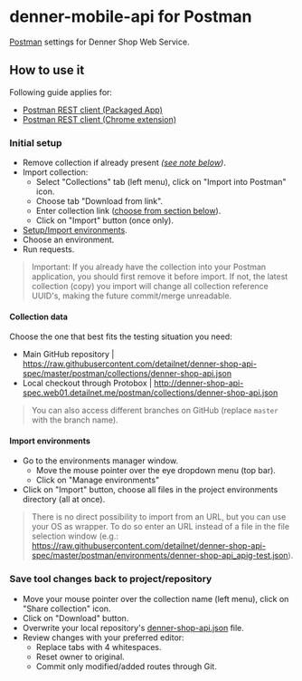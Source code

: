 # denner-mobile-api for Postman
[Postman](https://www.getpostman.com/) settings for Denner Shop Web Service.

## How to use it
Following guide applies for:

- [Postman REST client (Packaged App)](https://www.getpostman.com/)
- [Postman REST client (Chrome extension)](https://chrome.google.com/webstore/detail/postman-rest-client/fdmmgilgnpjigdojojpjoooidkmcomcm)

### Initial setup
 
- Remove collection if already present _([see note below](#initial-setup-note))_.
- Import collection:
  - Select "Collections" tab (left menu), click on "Import into Postman" icon.
  - Choose tab "Download from link".
  - Enter collection link ([choose from section below](#collection-data)).
  - Click on "Import" button (once only).
- [Setup/Import environments](#import-environments).
- Choose an environment.
- Run requests.

> <a name="initial-setup-note"></a>Important: If you already have the collection into your Postman application, you should first remove it before import.
> If not, the latest collection (copy) you import will change all collection reference UUID's, making the future commit/merge unreadable.

#### Collection data

Choose the one that best fits the testing situation you need:

- Main GitHub repository | https://raw.githubusercontent.com/detailnet/denner-shop-api-spec/master/postman/collections/denner-shop-api.json
- Local checkout through Protobox | http://denner-shop-api-spec.web01.detailnet.me/postman/collections/denner-shop-api.json

> You can also access different branches on GitHub (replace `master` with the branch name).

#### Import environments

- Go to the environments manager window.
  - Move the mouse pointer over the eye dropdown menu (top bar).
  - Click on "Manage environments"
- Click on "Import" button, choose all files in the project environments directory (all at once).

> There is no direct possibility to import from an URL, but you can use your OS as wrapper. 
> To do so enter an URL instead of a file in the file selection window (e.g.: https://raw.githubusercontent.com/detailnet/denner-shop-api-spec/master/postman/environments/denner-shop-api_apig-test.json).

### Save tool changes back to project/repository

- Move your mouse pointer over the collection name (left menu), click on "Share collection" icon.
- Click on "Download" button.
- Overwrite your local repository's [denner-shop-api.json](postman/collections/denner-shop-api.json) file.
- Review changes with your preferred editor:
  - Replace tabs with 4 whitespaces.
  - Reset owner to original.
  - Commit only modified/added routes through Git.
